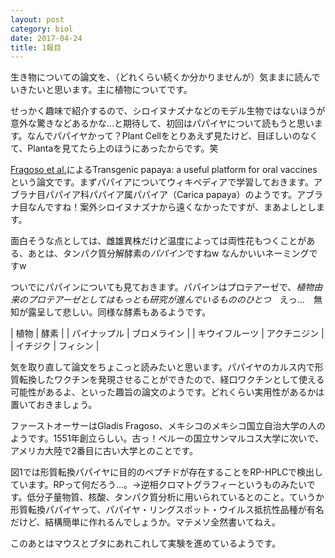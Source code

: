 ```yaml
---
layout: post
category: biol
date: 2017-04-24
title: 1報目
---
```

生き物についての論文を、（どれくらい続くか分かりませんが）気ままに読んでいきたいと思います。主に植物についてです。

せっかく趣味で紹介するので、シロイヌナズナなどのモデル生物ではないほうが意外な驚きなどあるかな…と期待して、初回はパパイヤについて読もうと思います。なんでパパイヤかって？Plant Cellをとりあえず見たけど、目ぼしいのなくて、Plantaを見てたら上のほうにあったからです。笑

[Fragoso et al.](https://link.springer.com/article/10.1007/s00425-017-2658-z)によるTransgenic papaya: a useful platform for oral vaccinesという論文です。まずパパイアについてウィキペディアで学習しておきます。アブラナ目パパイア科パパイア属パパイア（Carica papaya）のようです。アブラナ目なんですね！案外シロイヌナズナから遠くなかったですが、まあよしとします。

面白そうな点としては、雌雄異株だけど温度によっては両性花もつくことがある、あとは、タンパク質分解酵素の*パパイン*ですねw なんかいいネーミングですw

ついでにパパインについても見ておきます。パパインはプロテアーゼで、*植物由来のプロテアーゼとしてはもっとも研究が進んでいるもののひとつ*　えっ…　無知が露呈して悲しい。同様な酵素もあるようです。

| 植物 | 酵素 |
| パイナップル | ブロメライン |
| キウイフルーツ | アクチニジン |
| イチジク | フィシン |

気を取り直して論文をちょこっと読みたいと思います。パパイヤのカルス内で形質転換したワクチンを発現させることができたので、経口ワクチンとして使える可能性があるよ、といった趣旨の論文のようです。どれくらい実用性があるかは置いておきましょう。

ファーストオーサーはGladis Fragoso、メキシコのメキシコ国立自治大学の人のようです。1551年創立らしい。古っ！ペルーの国立サンマルコス大学に次いで、アメリカ大陸で2番目に古い大学とのことです。

図1では形質転換パパイヤに目的のペプチドが存在することをRP-HPLCで検出しています。RPって何だろう…。→逆相クロマトグラフィーというものみたいです。低分子量物質、核酸、タンパク質分析に用いられているとのこと。ていうか形質転換パパイヤって、パパイヤ・リングスポット・ウイルス抵抗性品種が有名だけど、結構簡単に作れるんでしょうか。マテメソ全然書いてねえ。

このあとはマウスとブタにあれこれして実験を進めているようです。